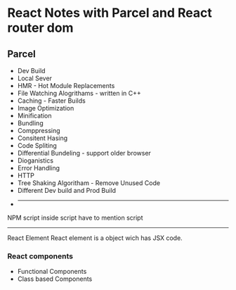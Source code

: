 # React Notes with Parcel and React router dom

## Parcel

- Dev Build
- Local Sever
- HMR - Hot Module Replacements
- File Watching Alogrithams - written in C++
- Caching - Faster Builds
- Image Optimization
- Minification
- Bundling
- Comppressing
- Consitent Hasing
- Code Spliting
- Differential Bundeling - support older browser
- Dioganistics
- Error Handling
- HTTP
- Tree Shaking Algoritham - Remove Unused Code
- Different Dev build and Prod Build
- ***

NPM script
inside script have to mention script

---

React Element
React element is a object wich has JSX code.

### React components

- Functional Components
- Class based Components
